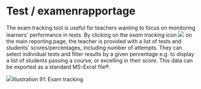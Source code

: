 # Test / examenrapportage

The exam tracking tool is useful for teachers wanting to focus on monitoring learners' performance in tests. By clicking on the _exam tracking_ icon ![](../../.gitbook/assets/graphics56%20%283%29.png) on the main reporting page, the teacher is provided with a list of tests and students' scores/percentages, including number of attempts. They can select individual tests and filter results by a given percentage e.g. to display a list of students passing a course, or excelling in their score. This data can be exported as a standard MS-Excel file®.

![](../../.gitbook/assets/graphics59%20%281%29.png)Illustration 91: Exam tracking

